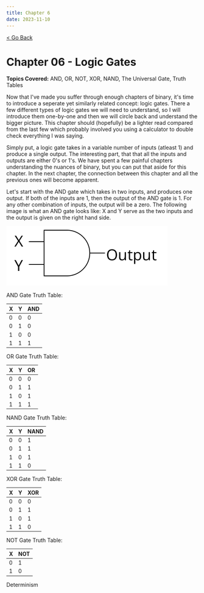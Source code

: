 ```yaml
---
title: Chapter 6
date: 2023-11-10
---
```


<html>
	<head>
	    <!-- Include MathJax script -->
		<script src="https://cdn.mathjax.org/mathjax/latest/MathJax.js?config=TeX-AMS-MML_HTMLorMML" type="text/javascript"></script>
	</head>
	<a style="margin-bottom:5px" href="/cpu_tutorial">< Go Back</a>
	<p></p>
</html>

# Chapter 06 - Logic Gates
**Topics Covered:** AND, OR, NOT, XOR, NAND, The Universal Gate, Truth Tables

Now that I've made you suffer through enough chapters of binary, it's time to introduce a seperate yet similarly related concept: logic gates. There a few different types of logic gates we will need to understand, so I will introduce them one-by-one and then we will circle back and understand the bigger picture. This chapter should (hopefully) be a lighter read compared from the last few which probably involved you using a calculator to double check everything I was saying.

Simply put, a logic gate takes in a variable number of inputs (atleast 1) and produce a single output. The interesting part, that that all the inputs and outputs are either 0's or 1's. We have spent a few painful chapters understanding the nuances of binary, but you can put that aside for this chapter. In the next chapter, the connection between this chapter and all the previous ones will become apparent.

Let's start with the AND gate which takes in two inputs, and produces one output. If both of the inputs are 1, then the output of the AND gate is 1. For any other combination of inputs, the output will be a zero. The following image is what an AND gate looks like: X and Y serve as the two inputs and the output is given on the right hand side.

![image info](../_assets/part6/AND.png)

AND Gate Truth Table:

| X | Y | AND |
|---|---|---|
| 0 | 0 |  0 |
| 0 | 1 |  0 |
| 1 | 0 |  0 |
| 1 | 1 |  1 |

OR Gate Truth Table:

| X | Y | OR |
|---|---|---|
| 0 | 0 |  0 |
| 0 | 1 |  1 |
| 1 | 0 |  1 |
| 1 | 1 |  1 |

NAND Gate Truth Table:

| X | Y | NAND |
|---|---|---|
| 0 | 0 |  1 |
| 0 | 1 |  1 |
| 1 | 0 |  1 |
| 1 | 1 |  0 |

XOR Gate Truth Table:

| X | Y | XOR |
|---|---|---|
| 0 | 0 |  0 |
| 0 | 1 |  1 |
| 1 | 0 |  1 |
| 1 | 1 |  0 |

NOT Gate Truth Table:

| X | NOT |
|---|---|
| 0 | 1 |
| 1 | 0 |

Determinism